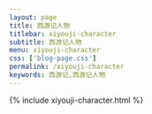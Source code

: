 ```yaml
---
layout: page
title: 西游记人物
titlebar: xiyouji-character
subtitle: 西游记人物
menu: xiyouji-character
css: ['blog-page.css']
permalink: /xiyouji-character
keywords: 西游记,西游记人物
---
```

{% include xiyouji-character.html %}
